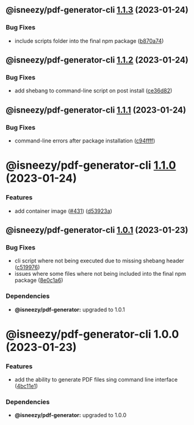 ## @isneezy/pdf-generator-cli [1.1.3](https://github.com/isneezy/pdf-generator-service/compare/@isneezy/pdf-generator-cli@1.1.2...@isneezy/pdf-generator-cli@1.1.3) (2023-01-24)


### Bug Fixes

* include scripts folder into the final npm package ([b870a74](https://github.com/isneezy/pdf-generator-service/commit/b870a7414c67cbd51f9a59a9c7d0c9ce460619b6))

## @isneezy/pdf-generator-cli [1.1.2](https://github.com/isneezy/pdf-generator-service/compare/@isneezy/pdf-generator-cli@1.1.1...@isneezy/pdf-generator-cli@1.1.2) (2023-01-24)


### Bug Fixes

* add  shebang to command-line script on post install ([ce36d82](https://github.com/isneezy/pdf-generator-service/commit/ce36d82dc815f32aaca406accb0c8233a7a61504))

## @isneezy/pdf-generator-cli [1.1.1](https://github.com/isneezy/pdf-generator-service/compare/@isneezy/pdf-generator-cli@1.1.0...@isneezy/pdf-generator-cli@1.1.1) (2023-01-24)


### Bug Fixes

* command-line errors after package installation ([c94ffff](https://github.com/isneezy/pdf-generator-service/commit/c94ffffb431a8ad3aa115cfbafdd336ac72f8927))

# @isneezy/pdf-generator-cli [1.1.0](https://github.com/isneezy/pdf-generator-service/compare/@isneezy/pdf-generator-cli@1.0.1...@isneezy/pdf-generator-cli@1.1.0) (2023-01-24)


### Features

* add container image ([#431](https://github.com/isneezy/pdf-generator-service/issues/431)) ([d53923a](https://github.com/isneezy/pdf-generator-service/commit/d53923ab037f0d56c9dc8821d1c27ecb5a4974b9))

## @isneezy/pdf-generator-cli [1.0.1](https://github.com/isneezy/pdf-generator-service/compare/@isneezy/pdf-generator-cli@1.0.0...@isneezy/pdf-generator-cli@1.0.1) (2023-01-23)


### Bug Fixes

* cli script where not being executed due to missing shebang header ([c519976](https://github.com/isneezy/pdf-generator-service/commit/c519976ed2f428b4e213e19573a4279ca9d6dcac))
* issues where some files where not being included into the final npm package ([8e0c1a6](https://github.com/isneezy/pdf-generator-service/commit/8e0c1a69c210161e95f143fea5ebc672041a2733))





### Dependencies

* **@isneezy/pdf-generator:** upgraded to 1.0.1

# @isneezy/pdf-generator-cli 1.0.0 (2023-01-23)


### Features

* add the ability to generate PDF files sing command line interface ([4bc11e1](https://github.com/isneezy/pdf-generator-service/commit/4bc11e14c23e1644d66fb3272bc7ac4b6117f211))





### Dependencies

* **@isneezy/pdf-generator:** upgraded to 1.0.0
